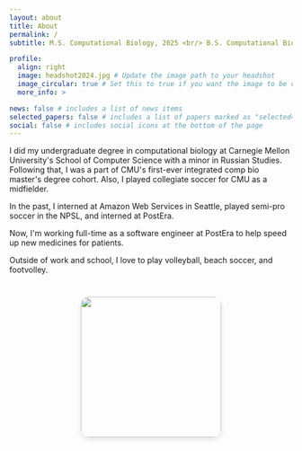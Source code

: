 ```yaml
---
layout: about
title: About
permalink: /
subtitle: M.S. Computational Biology, 2025 <br/> B.S. Computational Biology, 2024 <br/>  Carnegie Mellon University

profile:
  align: right
  image: headshot2024.jpg # Update the image path to your headshot
  image_circular: true # Set this to true if you want the image to be circular, otherwise leave it as false
  more_info: >

news: false # includes a list of news items
selected_papers: false # includes a list of papers marked as "selected={true}"
social: false # includes social icons at the bottom of the page
---
```


I did my undergraduate degree in computational biology at Carnegie Mellon University's School of Computer Science with a minor in Russian Studies. Following that, I was a part of CMU's first-ever integrated comp bio master's degree cohort. Also, I played collegiate soccer for CMU as a midfielder.

In the past, I interned at Amazon Web Services in Seattle, played semi-pro soccer in the NPSL, and interned at PostEra. 

Now, I'm working full-time as a software engineer at PostEra to help speed up new medicines for patients.

Outside of work and school, I love to play volleyball, beach soccer, and footvolley.


<div style="text-align:center; margin-top:40px;">
  <img src="/assets/img/profilePic.jpg"  
       style="width: 250px; height: auto; border-radius: 15px; box-shadow: 0 4px 8px rgba(0, 0, 0, 0.1);" />
</div>